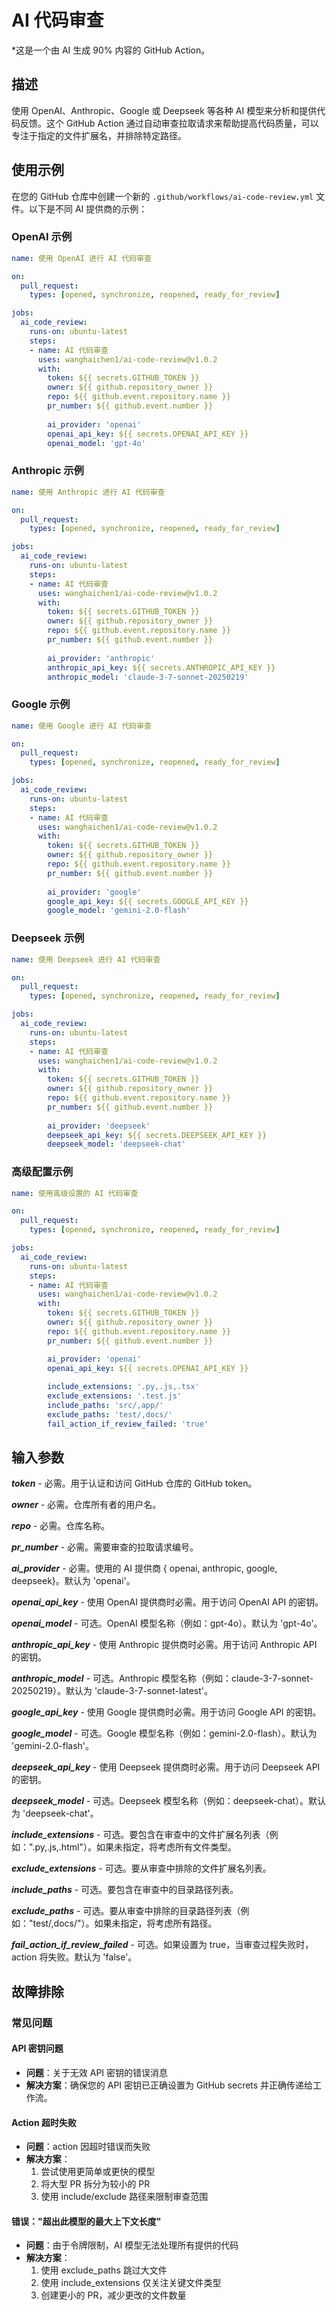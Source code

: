 # AI 代码审查

*这是一个由 AI 生成 90% 内容的 GitHub Action。

## 描述

使用 OpenAI、Anthropic、Google 或 Deepseek 等各种 AI 模型来分析和提供代码反馈。这个 GitHub Action 通过自动审查拉取请求来帮助提高代码质量，可以专注于指定的文件扩展名，并排除特定路径。

## 使用示例

在您的 GitHub 仓库中创建一个新的 `.github/workflows/ai-code-review.yml` 文件。以下是不同 AI 提供商的示例：

### OpenAI 示例

```yaml
name: 使用 OpenAI 进行 AI 代码审查

on:
  pull_request:
    types: [opened, synchronize, reopened, ready_for_review]

jobs:
  ai_code_review:
    runs-on: ubuntu-latest
    steps:
    - name: AI 代码审查
      uses: wanghaichen1/ai-code-review@v1.0.2
      with:
        token: ${{ secrets.GITHUB_TOKEN }}
        owner: ${{ github.repository_owner }}
        repo: ${{ github.event.repository.name }}
        pr_number: ${{ github.event.number }}
        
        ai_provider: 'openai'
        openai_api_key: ${{ secrets.OPENAI_API_KEY }}
        openai_model: 'gpt-4o'
```

### Anthropic 示例

```yaml
name: 使用 Anthropic 进行 AI 代码审查

on:
  pull_request:
    types: [opened, synchronize, reopened, ready_for_review]

jobs:
  ai_code_review:
    runs-on: ubuntu-latest
    steps:
    - name: AI 代码审查
      uses: wanghaichen1/ai-code-review@v1.0.2
      with:
        token: ${{ secrets.GITHUB_TOKEN }}
        owner: ${{ github.repository_owner }}
        repo: ${{ github.event.repository.name }}
        pr_number: ${{ github.event.number }}
        
        ai_provider: 'anthropic'
        anthropic_api_key: ${{ secrets.ANTHROPIC_API_KEY }}
        anthropic_model: 'claude-3-7-sonnet-20250219'
```

### Google 示例

```yaml
name: 使用 Google 进行 AI 代码审查

on:
  pull_request:
    types: [opened, synchronize, reopened, ready_for_review]

jobs:
  ai_code_review:
    runs-on: ubuntu-latest
    steps:
    - name: AI 代码审查
      uses: wanghaichen1/ai-code-review@v1.0.2
      with:
        token: ${{ secrets.GITHUB_TOKEN }}
        owner: ${{ github.repository_owner }}
        repo: ${{ github.event.repository.name }}
        pr_number: ${{ github.event.number }}
        
        ai_provider: 'google'
        google_api_key: ${{ secrets.GOOGLE_API_KEY }}
        google_model: 'gemini-2.0-flash'
```

### Deepseek 示例

```yaml
name: 使用 Deepseek 进行 AI 代码审查

on:
  pull_request:
    types: [opened, synchronize, reopened, ready_for_review]

jobs:
  ai_code_review:
    runs-on: ubuntu-latest
    steps:
    - name: AI 代码审查
      uses: wanghaichen1/ai-code-review@v1.0.2
      with:
        token: ${{ secrets.GITHUB_TOKEN }}
        owner: ${{ github.repository_owner }}
        repo: ${{ github.event.repository.name }}
        pr_number: ${{ github.event.number }}
        
        ai_provider: 'deepseek'
        deepseek_api_key: ${{ secrets.DEEPSEEK_API_KEY }}
        deepseek_model: 'deepseek-chat'
```

### 高级配置示例

```yaml
name: 使用高级设置的 AI 代码审查

on:
  pull_request:
    types: [opened, synchronize, reopened, ready_for_review]

jobs:
  ai_code_review:
    runs-on: ubuntu-latest
    steps:
    - name: AI 代码审查
      uses: wanghaichen1/ai-code-review@v1.0.2
      with:
        token: ${{ secrets.GITHUB_TOKEN }}
        owner: ${{ github.repository_owner }}
        repo: ${{ github.event.repository.name }}
        pr_number: ${{ github.event.number }}

        ai_provider: 'openai'
        openai_api_key: ${{ secrets.OPENAI_API_KEY }}
        
        include_extensions: '.py,.js,.tsx'
        exclude_extensions: '.test.js'
        include_paths: 'src/,app/'
        exclude_paths: 'test/,docs/'
        fail_action_if_review_failed: 'true'
```

## 输入参数

***token*** - 必需。用于认证和访问 GitHub 仓库的 GitHub token。

***owner*** - 必需。仓库所有者的用户名。

***repo*** - 必需。仓库名称。

***pr_number*** - 必需。需要审查的拉取请求编号。

***ai_provider*** - 必需。使用的 AI 提供商 { openai, anthropic, google, deepseek}。默认为 'openai'。

***openai_api_key*** - 使用 OpenAI 提供商时必需。用于访问 OpenAI API 的密钥。

***openai_model*** - 可选。OpenAI 模型名称（例如：gpt-4o）。默认为 'gpt-4o'。

***anthropic_api_key*** - 使用 Anthropic 提供商时必需。用于访问 Anthropic API 的密钥。

***anthropic_model*** - 可选。Anthropic 模型名称（例如：claude-3-7-sonnet-20250219）。默认为 'claude-3-7-sonnet-latest'。

***google_api_key*** - 使用 Google 提供商时必需。用于访问 Google API 的密钥。

***google_model*** - 可选。Google 模型名称（例如：gemini-2.0-flash）。默认为 'gemini-2.0-flash'。

***deepseek_api_key*** - 使用 Deepseek 提供商时必需。用于访问 Deepseek API 的密钥。

***deepseek_model*** - 可选。Deepseek 模型名称（例如：deepseek-chat）。默认为 'deepseek-chat'。

***include_extensions*** - 可选。要包含在审查中的文件扩展名列表（例如：".py,.js,.html"）。如果未指定，将考虑所有文件类型。

***exclude_extensions*** - 可选。要从审查中排除的文件扩展名列表。

***include_paths*** - 可选。要包含在审查中的目录路径列表。

***exclude_paths*** - 可选。要从审查中排除的目录路径列表（例如："test/,docs/"）。如果未指定，将考虑所有路径。

***fail_action_if_review_failed*** - 可选。如果设置为 true，当审查过程失败时，action 将失败。默认为 'false'。

## 故障排除

### 常见问题

#### API 密钥问题
- **问题**：关于无效 API 密钥的错误消息
- **解决方案**：确保您的 API 密钥已正确设置为 GitHub secrets 并正确传递给工作流。

#### Action 超时失败
- **问题**：action 因超时错误而失败
- **解决方案**：
  1. 尝试使用更简单或更快的模型
  2. 将大型 PR 拆分为较小的 PR
  3. 使用 include/exclude 路径来限制审查范围

#### 错误："超出此模型的最大上下文长度"
- **问题**：由于令牌限制，AI 模型无法处理所有提供的代码
- **解决方案**：
  1. 使用 exclude_paths 跳过大文件
  2. 使用 include_extensions 仅关注关键文件类型
  3. 创建更小的 PR，减少更改的文件数量
